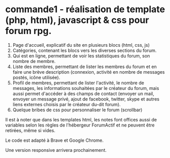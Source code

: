 # commande1 - réalisation de template (php, html), javascript & css pour forum rpg.

1. Page d'accueil, explicatif du site en plusieurs blocs (html, css, js)
2. Catégories, contenant les blocs vers les diverses sections du forum.
3. Qui est en ligne, permettant de voir les statistiques du forum, son nombre de membre.
4. Liste des membres, permettant de lister les membres du forum et en faire une brève description (connexion, activité en nombre de messages postés, icône utilisée).
5. Profil de membres, permettant de lister l'activité, le nombre de messages, les informations souhaitées par le créateur du forum, mais aussi permet d'accéder à des champs de contact (envoyer un mail, envoyer un message privé, ajout de facebook, twitter, skype et autres liens externes choisis par le créateur du-dit forum).
6. Quelque bribes de css pour personnaliser le forum (scrollbar)

Il est à noter que dans les templates html, les notes font offices aussi de variables selon les règles de l'hébergeur ForumActif et ne peuvent être retirées, même si vides. 

Le code est adapté à Brave et Google Chrome.

Une version responsive arrivera prochainement.
